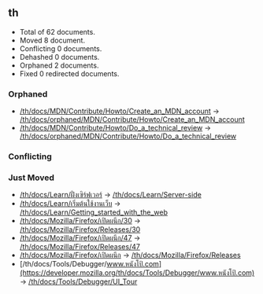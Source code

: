 ## th

* Total of 62 documents.
* Moved 8 document.
* Conflicting 0 documents.
* Dehashed 0 documents.
* Orphaned 2 documents.
* Fixed 0 redirected documents.

### Orphaned
* [/th/docs/MDN/Contribute/Howto/Create_an_MDN_account](https://developer.mozilla.org/th/docs/MDN/Contribute/Howto/Create_an_MDN_account) → [/th/docs/orphaned/MDN/Contribute/Howto/Create_an_MDN_account](https://unslugged.content.dev.mdn.mozit.cloud/th/docs/orphaned/MDN/Contribute/Howto/Create_an_MDN_account)
* [/th/docs/MDN/Contribute/Howto/Do_a_technical_review](https://developer.mozilla.org/th/docs/MDN/Contribute/Howto/Do_a_technical_review) → [/th/docs/orphaned/MDN/Contribute/Howto/Do_a_technical_review](https://unslugged.content.dev.mdn.mozit.cloud/th/docs/orphaned/MDN/Contribute/Howto/Do_a_technical_review)

### Conflicting


### Just Moved
* [/th/docs/Learn/ฝั่งเซิร์ฟเวอร์](https://developer.mozilla.org/th/docs/Learn/ฝั่งเซิร์ฟเวอร์) → [/th/docs/Learn/Server-side](https://unslugged.content.dev.mdn.mozit.cloud/th/docs/Learn/Server-side)
* [/th/docs/Learn/เริ่มต้นใช้งานเว็บ](https://developer.mozilla.org/th/docs/Learn/เริ่มต้นใช้งานเว็บ) → [/th/docs/Learn/Getting_started_with_the_web](https://unslugged.content.dev.mdn.mozit.cloud/th/docs/Learn/Getting_started_with_the_web)
* [/th/docs/Mozilla/Firefox/เปิดผนึก/30](https://developer.mozilla.org/th/docs/Mozilla/Firefox/เปิดผนึก/30) → [/th/docs/Mozilla/Firefox/Releases/30](https://unslugged.content.dev.mdn.mozit.cloud/th/docs/Mozilla/Firefox/Releases/30)
* [/th/docs/Mozilla/Firefox/เปิดผนึก/47](https://developer.mozilla.org/th/docs/Mozilla/Firefox/เปิดผนึก/47) → [/th/docs/Mozilla/Firefox/Releases/47](https://unslugged.content.dev.mdn.mozit.cloud/th/docs/Mozilla/Firefox/Releases/47)
* [/th/docs/Mozilla/Firefox/เปิดผนึก](https://developer.mozilla.org/th/docs/Mozilla/Firefox/เปิดผนึก) → [/th/docs/Mozilla/Firefox/Releases](https://unslugged.content.dev.mdn.mozit.cloud/th/docs/Mozilla/Firefox/Releases)
* [/th/docs/Tools/Debugger/www.หนังโป้.com](https://developer.mozilla.org/th/docs/Tools/Debugger/www.หนังโป้.com) → [/th/docs/Tools/Debugger/UI_Tour](https://unslugged.content.dev.mdn.mozit.cloud/th/docs/Tools/Debugger/UI_Tour)

